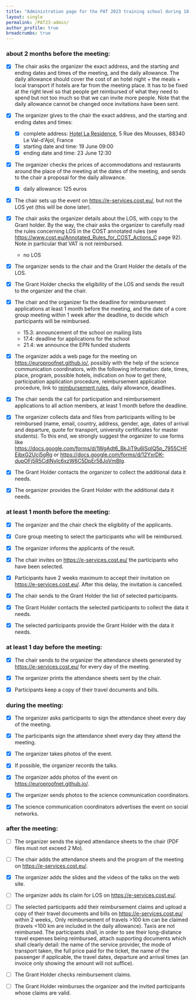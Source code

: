 ```yaml
---
title: "Administration page for the PAT 2023 training school during 18-23 June 2023"
layout: single
permalink: /PAT23-admin/
author_profile: true
breadcrumbs: true
---
```


### about 2 months before the meeting:

- [X] The chair asks the organizer the exact address, and the starting and ending dates and times of the meeting, and the daily allowance. The daily allowance should  cover the cost of an hotel night + the meals + local transport if hotels are far from the meeting place. It has to be fixed at the right level so that 
people get reimbursed of what they need to spend but not too much so that we can invite more people. Note that the daily allowance cannot be changed 
once invitations have been sent.

- [X] The organizer gives to the chair the exact address, and the starting and ending dates and times:

    * [X] complete address: [Hotel La Residence](https://la-residence.com), 5 Rue des Mousses, 88340 Le Val-d'Ajol, France
    * [X] starting date and time: 19 June 09:00
    * [X] ending date and time: 23 June 12:30

- [X] The organizer checks the prices of accommodations and restaurants around the place of the meeting at the dates of the meeting, and sends to the 
chair a proposal for the daily allowance.

    * [X] daily allowance: 125 euros

- [X] The chair sets up the event on https://e-services.cost.eu/, but not the LOS yet (this will be done later).

- [X] The chair asks the organizer details about the LOS, with copy to the Grant holder. By the way, the chair asks the organizer to carefully read the 
rules concerning LOS in the COST annotated rules (see https://www.cost.eu/Annotated_Rules_for_COST_Actions_C page 92). Note in particular that VAT is not 
reimbursed.

    * no LOS

- [X] The organizer sends to the chair and the Grant Holder the details of the LOS.

- [X] The Grant Holder checks the eligibility of the LOS and sends the result to the organizer and the chair.

- [X] The chair and the organizer fix the deadline for reimbursement applications at least 1 month before the meeting, and the date of a core group 
meeting within 1 week after the deadline, to decide which participants will be reimbursed.

  * 15.3: announcement of the school on mailing lists
  * 17.4: deadline for applications for the school
  * 21.4: we announce the EPN funded students

- [X] The organizer adds a web page for the meeting on https://europroofnet.github.io/, possibly with the help of the science communication coordinators, 
with the following information: date, times, place, program, possible hotels, indication on how to get there, participation application procedure, 
reimbursement application procedure, link to [reimbursement rules](../reimbursement-rules), daily allowance, deadlines.

- [X] The chair sends the call for participation and reimbursement applications to all action members, at least 1 month before the deadline.

- [X] The organizer collects data and files from participants willing to be reimbursed (name, email, country, address, gender, age, dates of arrival 
and departure, quote for transport, university certificates for master students). To this end, we strongly suggest the organizer to use forms like 
https://docs.google.com/forms/d/1WgAdt6_BkJiT9u6lSqIQ5p_7955CHFEjbxG2Ucj5gRg or 
https://docs.google.com/forms/d/12YxrDK-dupOFj5R5CdINvlc6xzW6C5DpEr58JoVmBIg.

- [X] The Grant Holder contacts the organizer to collect the additional data it needs.

- [X] The organizer provides the Grant Holder with the additional data it needs.

### at least 1 month before the meeting:

- [X] The organizer and the chair check the eligibility of the applicants.

- [X] Core group meeting to select the participants who will be reimbursed.

- [X] The organizer informs the applicants of the result.

- [X] The chair invites on https://e-services.cost.eu/ the participants who have been selected.

- [X] Participants have 2 weeks maximum to accept their invitation on https://e-services.cost.eu/. After this delay, the invitation is cancelled.

- [X] The chair sends to the Grant Holder the list of selected participants.

- [X] The Grant Holder contacts the selected participants to collect the data it needs.

- [X] The selected participants provide the Grant Holder with the data it needs.

### at least 1 day before the meeting:

- [X] The chair sends to the organizer the attendance sheets generated by https://e-services.cost.eu/ for every day of the meeting.

- [X] The organizer prints the attendance sheets sent by the chair.

- [X] Participants keep a copy of their travel documents and bills.

### during the meeting:

- [X] The organizer asks participants to sign the attendance sheet every day of the meeting.

- [X] The participants sign the attendance sheet every day they attend the meeting.

- [X] The organizer takes photos of the event.

- [X] If possible, the organizer records the talks.

- [X] The organizer adds photos of the event on https://europroofnet.github.io/.

- [X] The organizer sends photos to the science communication coordinators.

- [X] The science communication coordinators advertises the event on social networks.

### after the meeting:

- [ ] The organizer sends the signed attendance sheets to the chair (PDF files must not exceed 2 Mo).

- [ ] The chair adds the attendance sheets and the program of the meeting on https://e-services.cost.eu/.

- [X] The organizer adds the slides and the videos of the talks on the web site.

- [ ] The organizer adds its claim for LOS on https://e-services.cost.eu/.

- [ ] The selected participants add their reimbursement claims and upload a copy of their travel documents and bills on https://e-services.cost.eu/ within 2 weeks,. Only reimbursement of travels >100 km can be claimed (travels <100 km are included in the daily allowance). Taxis are not reimbursed. The participants shall, in order to see their long-distance travel expenses being reimbursed, attach supporting documents which shall clearly detail: the name of the service provider, the mode of transport taken, the full price paid for the ticket, the name of the passenger if applicable, the travel dates, departure and arrival times (an invoice only showing the amount will not suffice).

- [ ] The Grant Holder checks reimbursement claims.

- [ ] The Grant Holder reimburses the organizer and the invited participants whose claims are valid.
